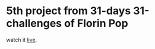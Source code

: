 # 5th project from 31-days 31-challenges of Florin Pop

watch it [live](https://dazzling-kare-248f39.netlify.app/).
